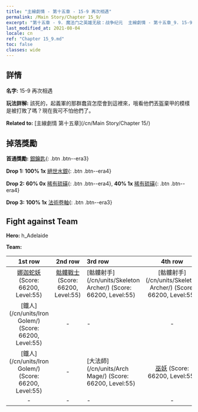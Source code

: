 ```yaml
---
title: "主線劇情 - 第十五章 - 15-9 再次相遇"
permalink: /Main Story/Chapter 15_9/
excerpt: "第十五章 - 9. 魔法门之英雄无敌：战争纪元  主線劇情 - 第十五章_9. 15-9 再次相遇"
last_modified_at: 2021-08-04
locale: cn
ref: "Chapter 15_9.md"
toc: false
classes: wide
---
```


## 詳情

 **名字:** 15-9 再次相遇

 **玩法詳解:** 該死的，起義軍的那群蠢貨怎麼會到這裡來，哦看他們丟盔棄甲的模樣是被打敗了嗎？現在我可不怕他們了。

 **Related to:** [主線劇情 第十五章](/cn/Main Story/Chapter 15/)

## 掉落獎勵

 **首通獎勵:** [銀鑰匙](/cn/Items/con_693/){: .btn .btn--era3}

 **Drop 1:** **100% 1x** [絕世水銀](/cn/Items/mat_49/){: .btn .btn--era4}

 **Drop 2:** **60% 0x** [稀有硫磺](/cn/Items/mat_43/){: .btn .btn--era4}, **40% 1x** [稀有硫磺](/cn/Items/mat_43/){: .btn .btn--era4}

 **Drop 3:** **100% 1x** [法術卷軸](/cn/Items/con_694/){: .btn .btn--era3}


## Fight against Team
 **Hero:** h_Adelaide

 **Team:**


  | 1st row | 2nd row | 3rd row | 4th row |
  |:----:|:----:|:----|:----:|
  | [娜迦蛇妖](/cn/units/Naga/) (Score: 66200, Level:55)  | [骷髏戰士](/cn/units/Skeleton/) (Score: 66200, Level:55)  | [骷髏射手](/cn/units/Skeleton Archer/) (Score: 66200, Level:55)  | [骷髏射手](/cn/units/Skeleton Archer/) (Score: 66200, Level:55)  |
  | [鐵人](/cn/units/Iron Golem/) (Score: 66200, Level:55)  | - | - | - |
  | [鐵人](/cn/units/Iron Golem/) (Score: 66200, Level:55)  | - | [大法師](/cn/units/Arch Mage/) (Score: 66200, Level:55)  | [巫妖](/cn/units/Lich/) (Score: 66200, Level:55)  |
  | - | - | - | - |


